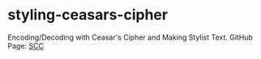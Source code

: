 # styling-ceasars-cipher
Encoding/Decoding with Ceasar's Cipher and Making Stylist Text.
GitHub Page: [SCC](https://duypv98.github.io/styling-ceasars-cipher/)

